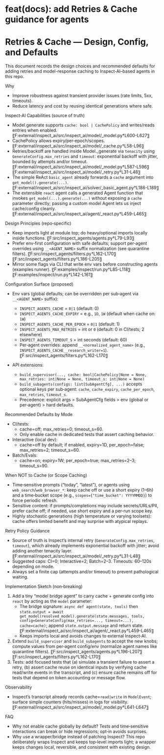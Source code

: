 # feat(docs): add Retries & Cache guidance for agents

# Retries & Cache — Design, Config, and Defaults

This document records the design choices and recommended defaults for adding retries and model-response caching to Inspect‑AI–based agents in this repo.

Why
- Improve robustness against transient provider issues (rate limits, 5xx, timeouts).
- Reduce latency and cost by reusing identical generations where safe.

Inspect‑AI Capabilities (source of truth)
- Model.generate supports `cache: bool | CachePolicy` and writes/reads entries when enabled. 〖F:external/inspect_ai/src/inspect_ai/model/_model.py†L600-L627〗
- CachePolicy allows expiry/per‑epoch/scopes. 〖F:external/inspect_ai/src/inspect_ai/model/_cache.py†L58-L96〗
- Retries/backoff are handled inside Model._generate via `tenacity` using `GenerateConfig.max_retries` and `timeout`: exponential backoff with jitter, bounded by attempts and/or timeout. 〖F:external/inspect_ai/src/inspect_ai/model/_model.py†L587-L596〗 〖F:external/inspect_ai/src/inspect_ai/model/_retry.py†L31-L48〗
- The simple ReAct `basic_agent` already forwards a `cache` argument into `get_model().generate(...)`. 〖F:external/inspect_ai/src/inspect_ai/solver/_basic_agent.py†L186-L189〗
- The extensible `react` agent calls a generated Agent function that invokes `get_model(...).generate(...)` without exposing a `cache` parameter directly; passing a custom model Agent lets us inject cache/config cleanly. 〖F:external/inspect_ai/src/inspect_ai/agent/_react.py†L459-L465〗

Design Principles (repo‑specific)
- Keep imports light at module top; do heavy/optional imports locally inside functions. 〖F:src/inspect_agents/agents.py†L79-L93〗
- Prefer env‑first configuration with safe defaults; support per‑agent overrides using `__<AGENT_NAME>` suffix normalization (see quarantine filters). 〖F:src/inspect_agents/filters.py†L162-L170〗 〖F:src/inspect_agents/filters.py†L186-L205〗
- Mirror some flags via CLI that write env vars before constructing agents (examples runner). 〖F:examples/inspect/run.py†L85-L118〗 〖F:examples/inspect/run.py†L142-L161〗

Configuration Surface (proposed)
- Env vars (global defaults; can be overridden per sub‑agent via `__<AGENT_NAME>` suffix):
  - `INSPECT_AGENTS_CACHE` = `0|1` (default: 0)
  - `INSPECT_AGENTS_CACHE_EXPIRY` = e.g., `1D`, `1W` (default when cache on: `1W`)
  - `INSPECT_AGENTS_CACHE_PER_EPOCH` = `0|1` (default: 1)
  - `INSPECT_AGENTS_MAX_RETRIES` = int or `0` (default: 0 in CI/tests; 2 elsewhere)
  - `INSPECT_AGENTS_TIMEOUT_S` = int seconds (default: 60)
  - Per‑agent overrides: append `__<normalized_agent_name>` (e.g., `INSPECT_AGENTS_CACHE__research_writer=1`). 〖F:src/inspect_agents/filters.py†L162-L170〗

- API extensions:
  - `build_supervisor(..., cache: bool|CachePolicy|None = None, max_retries: int|None = None, timeout_s: int|None = None)`
  - `build_subagents(configs: list[SubAgentCfg], ...)` accepts optional keys per sub‑agent: `cache`, `cache_expiry`, `cache_per_epoch`, `max_retries`, `timeout_s`.
  - Precedence: explicit args > SubAgentCfg fields > env (global or per‑agent) > hard defaults.

Recommended Defaults by Mode
- CI/tests:
  - cache=off; max_retries=0; timeout_s=60.
  - Only enable cache in dedicated tests that assert caching behavior.
- Interactive (local dev):
  - cache=off by default; if enabled, expiry=1D, per_epoch=false; max_retries=2; timeout_s=60.
- Batch/Evals:
  - cache=on; expiry=1W; per_epoch=true; max_retries=2–3; timeout_s=90.

When NOT to Cache (or Scope Caching)
- Time‑sensitive prompts (“today”, “latest”), or agents using `web_search`/`web_browser_*`: keep cache off or use a short expiry (1–6h) and a time‑bucket scope (e.g., `scopes={"time_bucket": YYYYMMDD}`) to force periodic refresh.
- Sensitive content: if prompts/completions may include secrets/URLs/PII, prefer cache off; if needed, use short expiry and a per‑run scope key.
- Highly stochastic generations (high temperature or varying toolsets): cache offers limited benefit and may surprise with atypical replays.

Retry Policy Guidance
- Source of truth is Inspect’s internal retry (`GenerateConfig.max_retries`, `timeout`), which already implements exponential backoff with jitter; avoid adding another tenacity layer. 〖F:external/inspect_ai/src/inspect_ai/model/_retry.py†L31-L48〗
- Suggested caps: CI=0; Interactive=2; Batch=2–3. Timeouts: 60–120s depending on mode.
- Always set a finite cap (attempts and/or timeout) to prevent pathological waiting.

Implementation Sketch (non‑breaking)
1) Add a tiny “model bridge agent” to carry cache + generate config into `react` by acting as the `model` parameter:
   - The bridge signature: `async def agent(state, tools)` then `state.output = await get_model(resolved_model).generate(state.messages, tools, config=GenerateConfig(max_retries=..., timeout=...), cache=cache)`; append `state.output.message` and return state. 〖F:external/inspect_ai/src/inspect_ai/agent/_react.py†L459-L465〗
   - Keeps imports local and avoids changes to external Inspect‑AI.
2) Extend `build_supervisor` and `build_subagents` to accept the new knobs; compute values from per‑agent config/env (normalize agent names like quarantine filters). 〖F:src/inspect_agents/agents.py†L196-L207〗 〖F:src/inspect_agents/filters.py†L162-L170〗
3) Tests: add focused tests that (a) simulate a transient failure to assert a retry, (b) assert cache reuse on identical inputs by verifying cache read/write events in the transcript, and (c) ensure cache remains off for tests that depend on token accounting or message flow.

Observability
- Inspect’s transcript already records cache=`read|write` in `ModelEvent`; surface simple counters (hits/misses) in logs for visibility. 〖F:external/inspect_ai/src/inspect_ai/model/_model.py†L641-L647〗

FAQ
- Why not enable cache globally by default? Tests and time‑sensitive interactions can break or hide regressions; opt‑in avoids surprises.
- Why use a wrapper/bridge instead of patching Inspect? This repo deliberately wraps Inspect and keeps top‑level imports light; a wrapper keeps changes local, reversible, and consistent with existing design.


